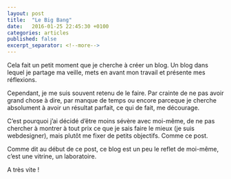 ```yaml
---
layout: post
title:  "Le Big Bang"
date:   2016-01-25 22:45:30 +0100
categories: articles
published: false
excerpt_separator: <!--more-->
---
```

Cela fait un petit moment que je cherche à créer un blog. Un blog dans lequel je partage ma veille, mets en avant mon travail et présente mes réflexions.

Cependant, je me suis souvent retenu de le faire. Par crainte de ne pas avoir grand chose à dire, par manque de temps ou encore parceque je cherche absolument à avoir un résultat parfait, ce qui de fait, me décourage.
<!--more-->
C’est pourquoi j’ai décidé d’être moins sévère avec moi-même, de ne pas chercher à montrer à tout prix ce que je sais faire le mieux (je suis webdesigner), mais plutôt me fixer de petits objectifs. Comme ce post.

Comme dit au début de ce post, ce blog est un peu le reflet de moi-même, c’est une vitrine, un laboratoire.

A très vite !
